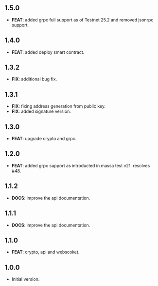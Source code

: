 ## 1.5.0

 - **FEAT**: added grpc full support as of Testnet 25.2 and removed jsonrpc support.

## 1.4.0

 - **FEAT**: added deploy smart contract.

## 1.3.2

 - **FIX**: additional bug fix.

## 1.3.1

 - **FIX**: fixing address generation from public key.
 - **FIX**: added signature version.

## 1.3.0

 - **FEAT**: upgrade crypto and grpc.

## 1.2.0

 - **FEAT**: added grpc support as introducted in massa test v21. resolves [#48](https://github.com/jwmdev/massa-dart/issues/48).

## 1.1.2

 - **DOCS**: improve the api documentation.

## 1.1.1

 - **DOCS**: improve the api documentation.

## 1.1.0

 - **FEAT**: crypto, api and webscoket.

## 1.0.0

- Initial version.
